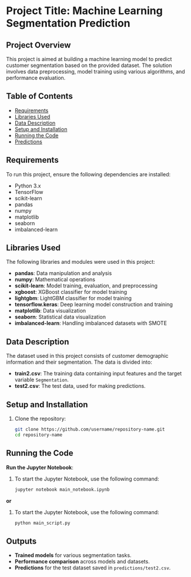 # Project Title: Machine Learning Segmentation Prediction

## Project Overview
This project is aimed at building a machine learning model to predict customer segmentation based on the provided dataset. The solution involves data preprocessing, model training using various algorithms, and performance evaluation.

## Table of Contents
- [Requirements](#requirements)
- [Libraries Used](#libraries-used)
- [Data Description](#data-description)
- [Setup and Installation](#setup-and-installation)
- [Running the Code](#running-the-code)
- [Predictions](#outputs)

## Requirements
To run this project, ensure the following dependencies are installed:

- Python 3.x
- TensorFlow
- scikit-learn
- pandas
- numpy
- matplotlib
- seaborn
- imbalanced-learn

## Libraries Used
The following libraries and modules were used in this project:

- **pandas**: Data manipulation and analysis
- **numpy**: Mathematical operations
- **scikit-learn**: Model training, evaluation, and preprocessing
- **xgboost**: XGBoost classifier for model training
- **lightgbm**: LightGBM classifier for model training
- **tensorflow.keras**: Deep learning model construction and training
- **matplotlib**: Data visualization
- **seaborn**: Statistical data visualization
- **imbalanced-learn**: Handling imbalanced datasets with SMOTE

## Data Description
The dataset used in this project consists of customer demographic information and their segmentation. The data is divided into:

- **train2.csv**: The training data containing input features and the target variable `Segmentation`.
- **test2.csv**: The test data, used for making predictions.

## Setup and Installation
1. Clone the repository:
   ```bash
   git clone https://github.com/username/repository-name.git
   cd repository-name

## Running the Code

**Run the Jupyter Notebook**:
1. To start the Jupyter Notebook, use the following command:
   ```bash
   jupyter notebook main_notebook.ipynb

**or**
1. To start the Jupyter Notebook, use the following command:
   ```bash
   python main_script.py


## Outputs

- **Trained models** for various segmentation tasks.
- **Performance comparison** across models and datasets.
- **Predictions** for the test dataset saved in `predictions/test2.csv`.



